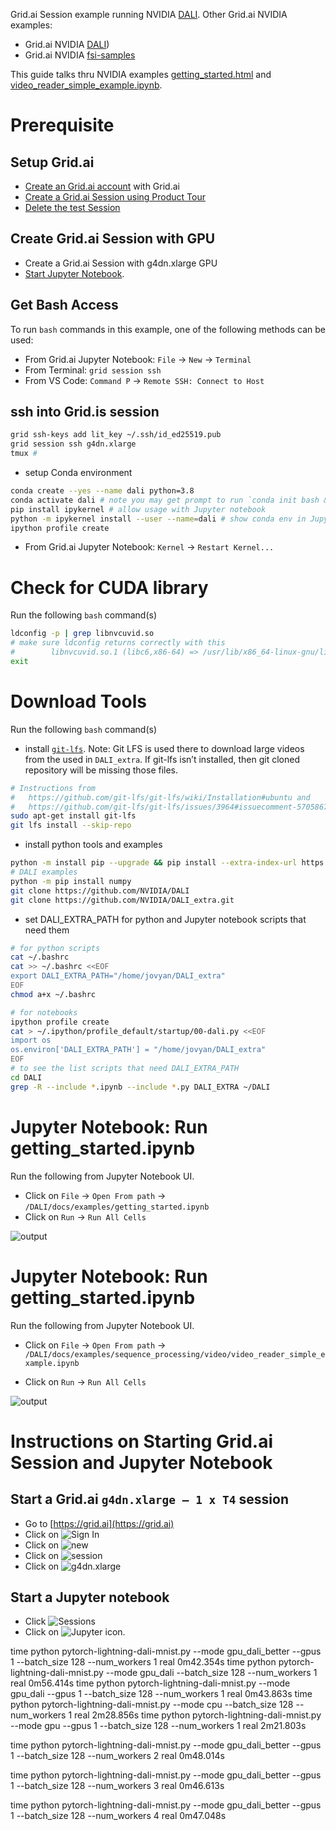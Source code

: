 
Grid.ai Session example running NVIDIA [DALI](https://github.com/NVIDIA/DALI).  Other Grid.ai NVIDIA examples:
- Grid.ai NVIDIA [DALI](https://github.com/robert-s-lee/grid-nvidia-dali))
- Grid.ai NVIDIA [fsi-samples](https://github.com/robert-s-lee/grid-nvidia-fsi-samples)

This guide talks thru NVIDIA examples [getting_started.html](https://docs.nvidia.com/deeplearning/dali/user-guide/docs/examples/getting_started.html) and [video_reader_simple_example.ipynb](https://github.com/NVIDIA/DALI/blob/main/docs/examples/sequence_processing/video/video_reader_simple_example.ipynb).  

# Prerequisite
## Setup Grid.ai 
- [Create an Grid.ai account](https://docs.grid.ai/getting-started/getting-started-with-grid#login-steps) with Grid.ai
- [Create a Grid.ai Session using Product Tour](https://docs.grid.ai/features/sessions#product-tour) 
- [Delete the test Session](https://docs.grid.ai/features/sessions#delete-a-session)

## Create Grid.ai Session with GPU
- Create a Grid.ai Session with g4dn.xlarge GPU
- [Start Jupyter Notebook](https://docs.grid.ai/features/sessions/jupyterlab-with-sessions). 

## Get Bash Access 
To run `bash` commands in this example, one of the following methods can be used: 
- From Grid.ai Jupyter Notebook: `File` -> `New` -> `Terminal`
- From Terminal: `grid session ssh`
- From VS Code: `Command P` -> `Remote SSH: Connect to Host`

## ssh into Grid.is session
  
```bash
grid ssh-keys add lit_key ~/.ssh/id_ed25519.pub
grid session ssh g4dn.xlarge 
tmux # 
```

- setup Conda environment
```bash
conda create --yes --name dali python=3.8
conda activate dali # note you may get prompt to run `conda init bash && exit`
pip install ipykernel # allow usage with Jupyter notebook
python -m ipykernel install --user --name=dali # show conda env in Jupyter notebook
ipython profile create
```
- From Grid.ai Jupyter Notebook: `Kernel` -> `Restart Kernel...`

# Check for CUDA library 
Run the following `bash` command(s)
```bash
ldconfig -p | grep libnvcuvid.so
# make sure ldconfig returns correctly with this
#        libnvcuvid.so.1 (libc6,x86-64) => /usr/lib/x86_64-linux-gnu/libnvcuvid.so.1
exit
```

# Download Tools 
Run the following `bash` command(s)

- install [`git-lfs`](https://git-lfs.github.com). Note: Git LFS is used there to download large videos from the used in `DALI_extra`. If git-lfs isn’t installed, then git cloned repository will be missing those files.

```bash
# Instructions from 
#   https://github.com/git-lfs/git-lfs/wiki/Installation#ubuntu and 
#   https://github.com/git-lfs/git-lfs/issues/3964#issuecomment-570586798
sudo apt-get install git-lfs
git lfs install --skip-repo
```

- install python tools and examples
```bash
python -m install pip --upgrade && pip install --extra-index-url https://developer.download.nvidia.com/compute/redist --upgrade nvidia-dali-cuda110
# DALI examples
python -m pip install numpy
git clone https://github.com/NVIDIA/DALI
git clone https://github.com/NVIDIA/DALI_extra.git
```

- set DALI_EXTRA_PATH for python and Jupyter notebook scripts that need them

```bash
# for python scripts
cat ~/.bashrc
cat >> ~/.bashrc <<EOF
export DALI_EXTRA_PATH="/home/jovyan/DALI_extra"
EOF
chmod a+x ~/.bashrc

# for notebooks
ipython profile create
cat > ~/.ipython/profile_default/startup/00-dali.py <<EOF
import os
os.environ['DALI_EXTRA_PATH'] = "/home/jovyan/DALI_extra"
EOF
# to see the list scripts that need DALI_EXTRA_PATH
cd DALI
grep -R --include *.ipynb --include *.py DALI_EXTRA ~/DALI
```

# Jupyter Notebook: Run getting_started.ipynb
Run the following from Jupyter Notebook UI.

- Click on `File` -> `Open From path` -> `/DALI/docs/examples/getting_started.ipynb`
- Click on `Run` -> `Run All Cells`

![output](images/getting_started_image.png) 

# Jupyter Notebook: Run getting_started.ipynb
Run the following from Jupyter Notebook UI.

- Click on `File` -> `Open From path` -> `/DALI/docs/examples/sequence_processing/video/video_reader_simple_example.ipynb`

- Click on `Run` -> `Run All Cells`

![output](images/Screen%20Shot%202021-08-19%20at%2010.14.17%20AM.png)

# Instructions on Starting Grid.ai Session and Jupyter Notebook


## Start a Grid.ai `g4dn.xlarge — 1 x T4` session

- Go to [https://grid.ai](https://grid.ai)
- Click on ![Sign In](images/signin.png)
- Click on ![new](images/new.png) 
- Click on ![session](images/session.png) 
- Click on ![g4dn.xlarge](images/new_session.png)

## Start a Jupyter notebook

- Click ![Sessions](images/sessions.png)
- Click on ![Jupyter icon](images/Screen%20Shot%202021-08-16%20at%2011.16.34%20AM.png).

time python pytorch-lightning-dali-mnist.py --mode gpu_dali_better --gpus 1 --batch_size 128 --num_workers 1
real    0m42.354s
time python pytorch-lightning-dali-mnist.py --mode gpu_dali --batch_size 128 --num_workers 1
real    0m56.414s
time python pytorch-lightning-dali-mnist.py --mode gpu_dali --gpus 1 --batch_size 128 --num_workers 1
real    0m43.863s
time python pytorch-lightning-dali-mnist.py --mode cpu --batch_size 128 --num_workers 1
real    2m28.856s
time python pytorch-lightning-dali-mnist.py --mode gpu --gpus 1 --batch_size 128 --num_workers 1
real    2m21.803s


time python pytorch-lightning-dali-mnist.py --mode gpu_dali_better --gpus 1 --batch_size 128 --num_workers 2
real    0m48.014s

time python pytorch-lightning-dali-mnist.py --mode gpu_dali_better --gpus 1 --batch_size 128 --num_workers 3
real    0m46.613s

time python pytorch-lightning-dali-mnist.py --mode gpu_dali_better --gpus 1 --batch_size 128 --num_workers 4
real    0m47.048s
